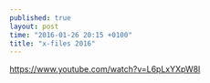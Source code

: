 ```yaml
---
published: true
layout: post
time: "2016-01-26 20:15 +0100"
title: "x-files 2016"
---
```

<https://www.youtube.com/watch?v=L6pLxYXpW8I>
